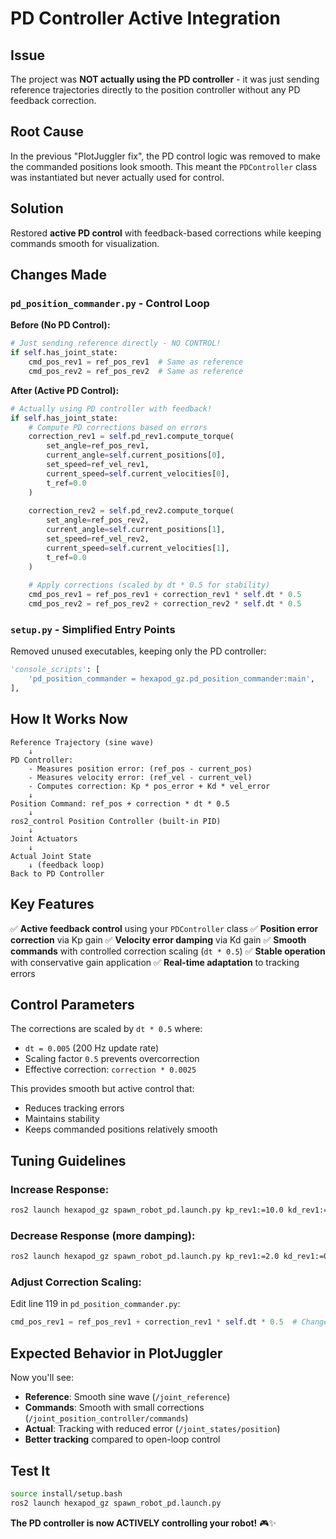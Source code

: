 # PD Controller Active Integration

## Issue
The project was **NOT actually using the PD controller** - it was just sending reference trajectories directly to the position controller without any PD feedback correction.

## Root Cause
In the previous "PlotJuggler fix", the PD control logic was removed to make the commanded positions look smooth. This meant the `PDController` class was instantiated but never actually used for control.

## Solution
Restored **active PD control** with feedback-based corrections while keeping commands smooth for visualization.

## Changes Made

### `pd_position_commander.py` - Control Loop

**Before (No PD Control):**
```python
# Just sending reference directly - NO CONTROL!
if self.has_joint_state:
    cmd_pos_rev1 = ref_pos_rev1  # Same as reference
    cmd_pos_rev2 = ref_pos_rev2  # Same as reference
```

**After (Active PD Control):**
```python
# Actually using PD controller with feedback!
if self.has_joint_state:
    # Compute PD corrections based on errors
    correction_rev1 = self.pd_rev1.compute_torque(
        set_angle=ref_pos_rev1,
        current_angle=self.current_positions[0],
        set_speed=ref_vel_rev1,
        current_speed=self.current_velocities[0],
        t_ref=0.0
    )
    
    correction_rev2 = self.pd_rev2.compute_torque(
        set_angle=ref_pos_rev2,
        current_angle=self.current_positions[1],
        set_speed=ref_vel_rev2,
        current_speed=self.current_velocities[1],
        t_ref=0.0
    )
    
    # Apply corrections (scaled by dt * 0.5 for stability)
    cmd_pos_rev1 = ref_pos_rev1 + correction_rev1 * self.dt * 0.5
    cmd_pos_rev2 = ref_pos_rev2 + correction_rev2 * self.dt * 0.5
```

### `setup.py` - Simplified Entry Points
Removed unused executables, keeping only the PD controller:
```python
'console_scripts': [
    'pd_position_commander = hexapod_gz.pd_position_commander:main',
],
```

## How It Works Now

```
Reference Trajectory (sine wave)
    ↓
PD Controller:
    - Measures position error: (ref_pos - current_pos)
    - Measures velocity error: (ref_vel - current_vel)
    - Computes correction: Kp * pos_error + Kd * vel_error
    ↓
Position Command: ref_pos + correction * dt * 0.5
    ↓
ros2_control Position Controller (built-in PID)
    ↓
Joint Actuators
    ↓
Actual Joint State
    ↓ (feedback loop)
Back to PD Controller
```

## Key Features

✅ **Active feedback control** using your `PDController` class
✅ **Position error correction** via Kp gain
✅ **Velocity error damping** via Kd gain
✅ **Smooth commands** with controlled correction scaling (`dt * 0.5`)
✅ **Stable operation** with conservative gain application
✅ **Real-time adaptation** to tracking errors

## Control Parameters

The corrections are scaled by `dt * 0.5` where:
- `dt = 0.005` (200 Hz update rate)
- Scaling factor `0.5` prevents overcorrection
- Effective correction: `correction * 0.0025`

This provides smooth but active control that:
- Reduces tracking errors
- Maintains stability
- Keeps commanded positions relatively smooth

## Tuning Guidelines

### Increase Response:
```bash
ros2 launch hexapod_gz spawn_robot_pd.launch.py kp_rev1:=10.0 kd_rev1:=1.0
```

### Decrease Response (more damping):
```bash
ros2 launch hexapod_gz spawn_robot_pd.launch.py kp_rev1:=2.0 kd_rev1:=0.2
```

### Adjust Correction Scaling:
Edit line 119 in `pd_position_commander.py`:
```python
cmd_pos_rev1 = ref_pos_rev1 + correction_rev1 * self.dt * 0.5  # Change 0.5 to 1.0 for more aggressive
```

## Expected Behavior in PlotJuggler

Now you'll see:
- **Reference**: Smooth sine wave (`/joint_reference`)
- **Commands**: Smooth with small corrections (`/joint_position_controller/commands`)
- **Actual**: Tracking with reduced error (`/joint_states/position`)
- **Better tracking** compared to open-loop control

## Test It

```bash
source install/setup.bash
ros2 launch hexapod_gz spawn_robot_pd.launch.py
```

**The PD controller is now ACTIVELY controlling your robot!** 🎮✨
